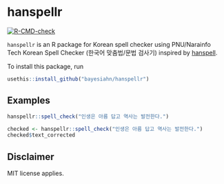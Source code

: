 # hanspellr
<!-- badges: start -->
  [![R-CMD-check](https://github.com/bayesiahn/hanspellr/workflows/R-CMD-check/badge.svg)](https://github.com/bayesiahn/hanspellr/actions)
<!-- badges: end -->

`hanspellr` is an R package for Korean spell checker using PNU/Narainfo Tech Korean Spell Checker (한국어 맞춤법/문법 검사기) inspired by [hanspell](https://github.com/9beach/hanspell).

To install this package, run

```r
usethis::install_github("bayesiahn/hanspellr")
```

## Examples

```r
hanspellr::spell_check("인생은 아름 답고 역사는 발전한다.")
```


```r
checked <- hanspellr::spell_check("인생은 아름 답고 역사는 발전한다.")
checked$text_corrected
```


## Disclaimer
MIT license applies.
